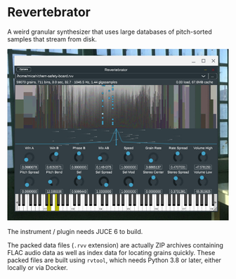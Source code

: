 # Revertebrator

A weird granular synthesizer that uses large databases of pitch-sorted samples that stream from disk.

![Screenshot of the synthesizer window](screenshot.jpeg)

The instrument / plugin needs JUCE 6 to build.

The packed data files (`.rvv` extension) are actually ZIP archives containing FLAC audio data as well as index data for locating grains quickly. These packed files are built using `rvtool`, which needs Python 3.8 or later, either locally or via Docker.


